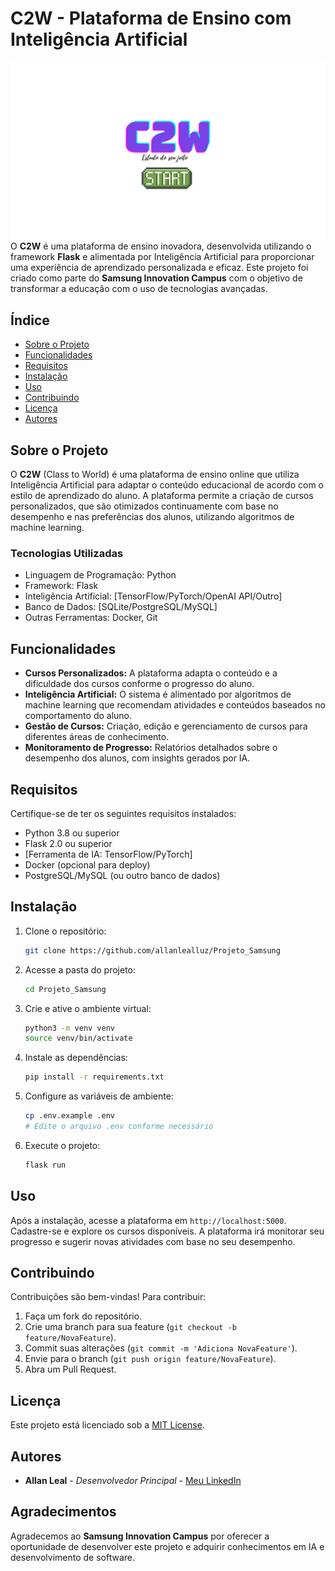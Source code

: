 # C2W - Plataforma de Ensino com Inteligência Artificial
![Uploading](logoC2W2.png)
O **C2W** é uma plataforma de ensino inovadora, desenvolvida utilizando o framework **Flask** e alimentada por Inteligência Artificial para proporcionar uma experiência de aprendizado personalizada e eficaz. Este projeto foi criado como parte do **Samsung Innovation Campus** com o objetivo de transformar a educação com o uso de tecnologias avançadas.

## Índice

- [Sobre o Projeto](#sobre-o-projeto)
- [Funcionalidades](#funcionalidades)
- [Requisitos](#requisitos)
- [Instalação](#instalação)
- [Uso](#uso)
- [Contribuindo](#contribuindo)
- [Licença](#licença)
- [Autores](#autores)

## Sobre o Projeto

O **C2W** (Class to World) é uma plataforma de ensino online que utiliza Inteligência Artificial para adaptar o conteúdo educacional de acordo com o estilo de aprendizado do aluno. A plataforma permite a criação de cursos personalizados, que são otimizados continuamente com base no desempenho e nas preferências dos alunos, utilizando algoritmos de machine learning.

### Tecnologias Utilizadas

- Linguagem de Programação: Python
- Framework: Flask
- Inteligência Artificial: [TensorFlow/PyTorch/OpenAI API/Outro]
- Banco de Dados: [SQLite/PostgreSQL/MySQL]
- Outras Ferramentas: Docker, Git

## Funcionalidades

- **Cursos Personalizados:** A plataforma adapta o conteúdo e a dificuldade dos cursos conforme o progresso do aluno.
- **Inteligência Artificial:** O sistema é alimentado por algoritmos de machine learning que recomendam atividades e conteúdos baseados no comportamento do aluno.
- **Gestão de Cursos:** Criação, edição e gerenciamento de cursos para diferentes áreas de conhecimento.
- **Monitoramento de Progresso:** Relatórios detalhados sobre o desempenho dos alunos, com insights gerados por IA.

## Requisitos

Certifique-se de ter os seguintes requisitos instalados:

- Python 3.8 ou superior
- Flask 2.0 ou superior
- [Ferramenta de IA: TensorFlow/PyTorch]
- Docker (opcional para deploy)
- PostgreSQL/MySQL (ou outro banco de dados)

## Instalação

1. Clone o repositório:

    ```bash
    git clone https://github.com/allanlealluz/Projeto_Samsung
    ```

2. Acesse a pasta do projeto:

    ```bash
    cd Projeto_Samsung
    ```

3. Crie e ative o ambiente virtual:

    ```bash
    python3 -m venv venv
    source venv/bin/activate
    ```

4. Instale as dependências:

    ```bash
    pip install -r requirements.txt
    ```

5. Configure as variáveis de ambiente:

    ```bash
    cp .env.example .env
    # Edite o arquivo .env conforme necessário
    ```

6. Execute o projeto:

    ```bash
    flask run
    ```

## Uso

Após a instalação, acesse a plataforma em `http://localhost:5000`. Cadastre-se e explore os cursos disponíveis. A plataforma irá monitorar seu progresso e sugerir novas atividades com base no seu desempenho.

## Contribuindo

Contribuições são bem-vindas! Para contribuir:

1. Faça um fork do repositório.
2. Crie uma branch para sua feature (`git checkout -b feature/NovaFeature`).
3. Commit suas alterações (`git commit -m 'Adiciona NovaFeature'`).
4. Envie para o branch (`git push origin feature/NovaFeature`).
5. Abra um Pull Request.

## Licença

Este projeto está licenciado sob a [MIT License](LICENSE).

## Autores

- **Allan Leal** - *Desenvolvedor Principal* - [Meu LinkedIn](https://br.linkedin.com/in/allan-leal-programmer)

## Agradecimentos

Agradecemos ao **Samsung Innovation Campus** por oferecer a oportunidade de desenvolver este projeto e adquirir conhecimentos em IA e desenvolvimento de software.


